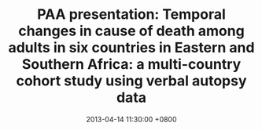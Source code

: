 ---
title: "PAA presentation: Temporal changes in cause of death among adults in six countries in Eastern and Southern Africa: a multi-country cohort study using verbal autopsy data"
collection: Presentation
type: "Presentation"
permalink: /talks/2023PAA.md
venue: "Population Association of America Annual Meeting"
date: 2013-04-14 11:30:00 +0800
location: "New Orleans, USA"
---